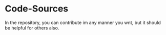 # Code-Sources
In the repository, you can contribute im any manner you wnt, but it should be helpful for others also.
